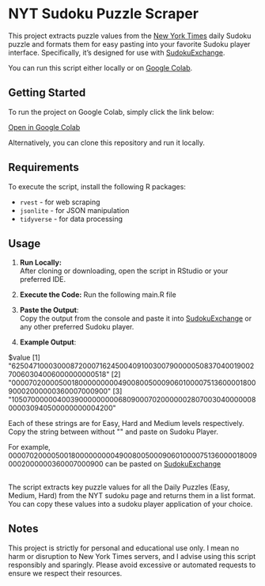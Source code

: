 
# NYT Sudoku Puzzle Scraper

This project extracts puzzle values from the [New York Times](https://www.nytimes.com/puzzles/sudoku) daily Sudoku puzzle and formats them for easy pasting into your favorite Sudoku player interface. Specifically, it’s designed for use with [SudokuExchange](https://sudokuexchange.com). 

You can run this script either locally or on [Google Colab](https://colab.research.google.com/drive/1JqdtMlf2ikDhCLXVxnU2c-yK6JJTI669?usp=sharing).

## Getting Started

To run the project on Google Colab, simply click the link below:

[Open in Google Colab](https://colab.research.google.com/drive/1JqdtMlf2ikDhCLXVxnU2c-yK6JJTI669?usp=sharing)

Alternatively, you can clone this repository and run it locally.

## Requirements

To execute the script, install the following R packages:

- `rvest` - for web scraping
- `jsonlite` - for JSON manipulation
- `tidyverse` - for data processing



## Usage

1. **Run Locally:**  
   After cloning or downloading, open the script in RStudio or your preferred IDE.

2. **Execute the Code:**
   Run the following main.R file 


3. **Paste the Output**:  
   Copy the output from the console and paste it into [SudokuExchange](https://sudokuexchange.com) or any other preferred Sudoku player.

4. **Example Output**:

$value
[1] "625047100030008720007162450040910030079000005083704001900270060304006000000000518" 
[2] "000070200005001800000000049008005000906010000751360000180090002000000360007000900" 
[3] "105070000004003900000000068090007020000002807003040000008000030940500000000004200"  

Each of these strings are for Easy, Hard and Medium levels respectively. Copy the string between without "" and paste on Sudoku Player. 

For example, 000070200005001800000000049008005000906010000751360000180090002000000360007000900 can be pasted on [SudokuExchange](https://sudokuexchange.com) 


## 
The script extracts key puzzle values for all the Daily Puzzles (Easy, Medium, Hard) from the NYT sudoku page and returns them in a list format. You can copy these values into a sudoku player application of your choice.

## Notes

This project is strictly for personal and educational use only. I mean no harm or disruption to New York Times servers, and I advise using this script responsibly and sparingly. Please avoid excessive or automated requests to ensure we respect their resources.

